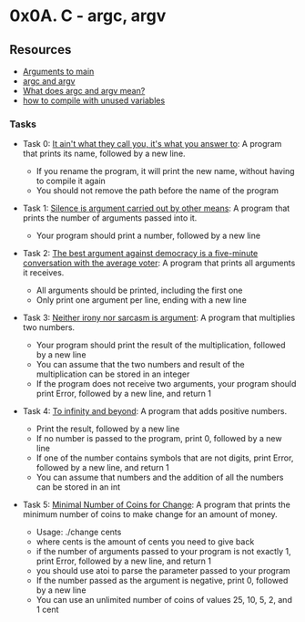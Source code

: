# 0x0A. C - argc, argv

## Resources
+ [Arguments to main](https://publications.gbdirect.co.uk//c_book/chapter10/arguments_to_main.html)
+ [argc and argv](http://crasseux.com/books/ctutorial/argc-and-argv.html)
+ [What does argc and argv mean?](https://www.youtube.com/watch?v=aP1ijjeZc24)
+ [how to compile with unused variables](https://www.google.com/webhp?q=unused+variable+C)

### Tasks
+ Task 0: [It ain't what they call you, it's what you answer to](https://github.com/Hiluhree/alx-low_level_programming/blob/master/0x0A-argc_argv/0-whatsmyname.c): A program that prints its name, followed by a new line.

	+ If you rename the program, it will print the new name, without having to compile it again
	+ You should not remove the path before the name of the program
+ Task 1: [Silence is argument carried out by other means](https://github.com/Hiluhree/alx-low_level_programming/blob/master/0x0A-argc_argv/1-args.c): A program that prints the number of arguments passed into it.

	+ Your program should print a number, followed by a new line
+ Task 2: [The best argument against democracy is a five-minute conversation with the average voter](https://github.com/Hiluhree/alx-low_level_programming/blob/master/0x0A-argc_argv/2-args.c): A program that prints all arguments it receives.

	+ All arguments should be printed, including the first one
	+ Only print one argument per line, ending with a new line
+ Task 3: [Neither irony nor sarcasm is argument](https://github.com/Hiluhree/alx-low_level_programming/blob/master/0x0A-argc_argv/3-mul.c): A program that multiplies two numbers.

	+ Your program should print the result of the multiplication, followed by a new line
	+ You can assume that the two numbers and result of the multiplication can be stored in an integer
	+ If the program does not receive two arguments, your program should print Error, followed by a new line, and return 1
+ Task 4: [To infinity and beyond](https://github.com/Hiluhree/alx-low_level_programming/blob/master/0x0A-argc_argv/4-add.c): A  program that adds positive numbers.

	+ Print the result, followed by a new line
	+ If no number is passed to the program, print 0, followed by a new line
	+ If one of the number contains symbols that are not digits, print Error, followed by a new line, and return 1
	+ You can assume that numbers and the addition of all the numbers can be stored in an int
+ Task 5: [ Minimal Number of Coins for Change](): A program that prints the minimum number of coins to make change for an amount of money.

	+ Usage: ./change cents
	+ where cents is the amount of cents you need to give back
	+ if the number of arguments passed to your program is not exactly 1, print Error, followed by a new line, and return 1
	+ you should use atoi to parse the parameter passed to your program
	+ If the number passed as the argument is negative, print 0, followed by a new line
	+ You can use an unlimited number of coins of values 25, 10, 5, 2, and 1 cent

